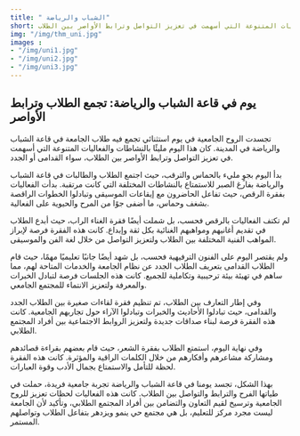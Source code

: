 ```yaml
---
title: " الشباب والرياضة"
short: تجسدت الروح الجامعية في يوم استثنائي تجمع فيه طلاب الجامعة في قاعة الشباب والرياضة في المدينة. كان هذا اليوم مليئًا بالنشاطات والفعاليات المتنوعة التي أسهمت في تعزيز التواصل وترابط الأواصر بين الطلاب....
img: "/img/thm_uni.jpg"
images :
- "/img/uni1.jpg"
- "/img/uni2.jpg"
- "/img/uni3.jpg"
---
```


## يوم في قاعة الشباب والرياضة: تجمع الطلاب وترابط الأواصر


تجسدت الروح الجامعية في يوم استثنائي تجمع فيه طلاب الجامعة في قاعة الشباب والرياضة في المدينة. كان هذا اليوم مليئًا بالنشاطات والفعاليات المتنوعة التي أسهمت في تعزيز التواصل وترابط الأواصر بين الطلاب، سواء القدامى أو الجدد.

بدأ اليوم بجوٍ مليء بالحماس والترقب، حيث اجتمع الطلاب والطالبات في قاعة الشباب والرياضة بفارغ الصبر للاستمتاع بالنشاطات المختلفة التي كانت مرتقبة. بدأت الفعاليات بفقرة الرقص، حيث تفاعل الحاضرون مع إيقاعات الموسيقى وتبادلوا الخطوات الراقصة بشغف وحماس، ما أضفى جوًا من المرح والحيوية على الفعالية.

لم تكتف الفعاليات بالرقص فحسب، بل شملت أيضًا فقرة الغناء الراب، حيث أبدع الطلاب في تقديم أغانيهم ومواهبهم الغنائية بكل ثقة وإبداع. كانت هذه الفقرة فرصة لإبراز المواهب الفنية المختلفة بين الطلاب ولتعزيز التواصل من خلال لغة الفن والموسيقى.

ولم يقتصر اليوم على الفنون الترفيهية فحسب، بل شهد أيضًا جانبًا تعليميًا مهمًا، حيث قام الطلاب القدامى بتعريف الطلاب الجدد عن نظام الجامعة والخدمات المتاحة لهم، مما ساهم في تهيئة بيئة ترحيبية وتكاملية للجميع. كانت هذه الجلسات فرصة لتبادل الخبرات والمعرفة ولتعزيز الانتماء للمجتمع الجامعي.

وفي إطار التعارف بين الطلاب، تم تنظيم فقرة لقاءات صغيرة بين الطلاب الجدد والقدامى، حيث تبادلوا الأحاديث والخبرات وتبادلوا الآراء حول تجاربهم الجامعية. كانت هذه الفقرة فرصة لبناء صداقات جديدة ولتعزيز الروابط الاجتماعية بين أفراد المجتمع الطلابي.

وفي نهاية اليوم، استمتع الطلاب بفقرة الشعر، حيث قام بعضهم بقراءة قصائدهم ومشاركة مشاعرهم وأفكارهم من خلال الكلمات الراقية والمؤثرة. كانت هذه الفقرة لحظة للتأمل والاستمتاع بجمال الأدب وقوة العبارات.

بهذا الشكل، تجسد يومنا في قاعة الشباب والرياضة تجربة جامعية فريدة، حملت في طياتها الفرح والترابط والتواصل بين الطلاب. كانت هذه الفعاليات لحظات تعزيز للروح الجامعية وترسيخ لقيم التعاون والتضامن بين أفراد المجتمع الطلابي، وتأكيد لأن الجامعة ليست مجرد مركز للتعليم، بل هي مجتمع حي ينمو ويزدهر بتفاعل الطلاب وتواصلهم المستمر.